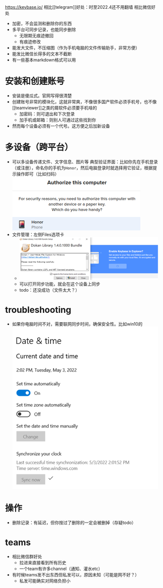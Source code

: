 https://keybase.io/
相比[[telegram]]好处：时至2022.4还不用翻墙
相比微信好处
- 加密，不会监测和删除你的东西
- 多平台可同步记录，也能同步删除
  - 无限期无痕迹撤回
  - 有痕迹修改
- 能发大文件，不压缩图（作为手机电脑的文件传输助手，非常方便）
- 能发比微信长得多的文本不截断
- 有一些基本markdown格式可以用
# 安装和创建账号
- 安装是傻瓜式。官网写得很清楚
- 创建账号非常的模块化，这就非常爽，不像很多国产软件必须手机号，也不像[[teamviewer]]之类的屑软件必须要手机啥的
  - 加密码：则可退出和下次登录
  - 加手机或邮箱：则别人可通过这些找到你
- 然而每个设备必须有一个代号。这方便之后加新设备
# 多设备（跨平台）
- 可以多设备传递文件、文字信息、图片等
典型验证界面：比如你先在手机登录（或注册），命名你的手机为`Honor`，然后电脑登录时就选择用它验证，根据提示操作即可（比如扫码）
![](keybase.png)
- 文件管理：左侧Files选项卡
  - ![](keybase-files.png)
  - 可以打开同步功能，就会在这个设备上同步
  - todo：还没成功（文件太大？）
# troubleshooting
- 如果你电脑时间不对，需要联网同步时间，确保安全性。比如win10的![](keybase-sync-time.png)
# 操作
- 删除记录：有延迟，但你按过了删除的一定会被删掉（存疑todo）
# teams
- 相比微信群好处
  - 拉进来直接看到所有历史
  - 一个team有许多channel（通知、灌水etc）
- 有时候teams发不出东西但私发可以，原因未知（可能是网不好？）
  - 私发可能确实对网络负担小